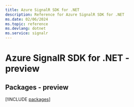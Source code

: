```yaml
---
title: Azure SignalR SDK for .NET
description: Reference for Azure SignalR SDK for .NET
ms.date: 02/06/2024
ms.topic: reference
ms.devlang: dotnet
ms.service: signalr
---
```

# Azure SignalR SDK for .NET - preview
## Packages - preview
[!INCLUDE [packages](signalr-index.md)]